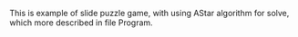 This is example of slide puzzle game, with using AStar algorithm for solve, which more described in file Program.